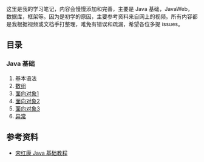 这里是我的学习笔记，内容会慢慢添加和完善，主要是 Java 基础，JavaWeb，数据库，框架等。因为是初学的原因，主要参考资料来自网上的视频。所有内容都是我根据视频或文档手打整理，难免有错误和疏漏，希望各位多提 issues。
## 目录
### Java 基础
1. 基本语法
2. [数组](./JavaBase/doc/数组.md)
3. [面向对象1](./JavaBase/doc/面向对象1.md)
4. [面向对象2](./JavaBase/doc/面向对象2.md)
5. [面向对象3](./JavaBase/doc/面向对象3.md)
6. [异常](./JavaBase/doc/异常.md)

## 参考资料
* [宋红康 Java 基础教程](https://www.bilibili.com/video/av48144058)